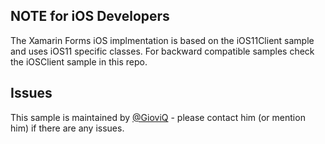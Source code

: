 ## NOTE for iOS Developers

The Xamarin Forms iOS implmentation is based on the iOS11Client sample and uses iOS11 specific classes.  For backward compatible samples check the iOSClient sample in this repo.

## Issues

This sample is maintained by [@GioviQ](https://github.com/GioviQ) - please contact him (or mention him) if there are any issues.

